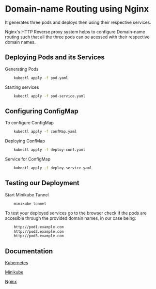 
# Domain-name Routing using Nginx

It generates three pods and deploys then using their respective services.

Nginx's HTTP Reverse proxy system helps to configure Domain-name routing such that all the three pods can be acessed with their respective domain names.



## Deploying Pods and its Services

Generating Pods

```bash
    kubectl apply -f pod.yaml
```

Starting services

```bash
    kubectl apply -f pod-service.yaml
```

## Configuring ConfigMap

To configure ConfigMap

```bash
    kubectl apply -f confMap.yaml
```
Deploying ConfMap

```bash
    kubectl apply -f deploy-conf.yaml
```
Service for ConfigMap
```bash
    kubectl apply -f deploy-service.yaml
```

## Testing our Deployment

Start Minikube Tunnel

```bash
    minikube tunnel
```

To test your deployed services go to the browser check if the pods are accesible through the provided domain names, in our case being:

```bash
    http://pod1.example.com
    http://pod2.example.com
    http://pod3.example.com
```
## Documentation

[Kubernetes](https://kubernetes.io/docs/home/)

[Minikube](https://minikube.sigs.k8s.io/docs/)

[Nginx](https://nginx.org/en/docs/)

